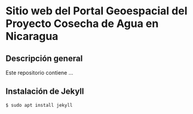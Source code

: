# Sitio web del Portal Geoespacial del Proyecto Cosecha de Agua en Nicaragua

## Descripción general
Este repositorio contiene ...

## Instalación de Jekyll
```shell
$ sudo apt install jekyll
```


